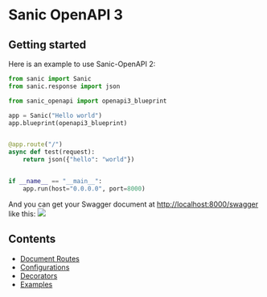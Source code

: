 # Sanic OpenAPI 3


## Getting started

Here is an example to use Sanic-OpenAPI 2:

```python
from sanic import Sanic
from sanic.response import json

from sanic_openapi import openapi3_blueprint

app = Sanic("Hello world")
app.blueprint(openapi3_blueprint)


@app.route("/")
async def test(request):
    return json({"hello": "world"})


if __name__ == "__main__":
    app.run(host="0.0.0.0", port=8000)
```

And you can get your Swagger document at <http://localhost:8000/swagger> like this:
![](../_static/images3/hello_world_example.png)

## Contents

* [Document Routes](/sanic_openapi3/document_routes)
* [Configurations](/sanic_openapi3/configurations)
* [Decorators](/sanic_openapi3/decorators)
* [Examples](/sanic_openapi3/examples)

